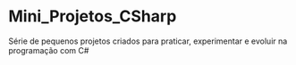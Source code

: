 # Mini_Projetos_CSharp
Série de pequenos projetos criados para praticar, experimentar e evoluir na programação com C#
